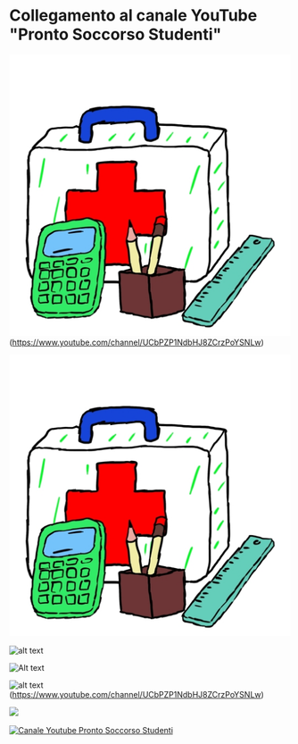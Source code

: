 # Collegamento al canale YouTube "Pronto Soccorso Studenti"


![Canale Youtube Pronto Soccorso Studenti](./Immagini/Logo%2001%20-%20Icona.jpg?raw=true)(https://www.youtube.com/channel/UCbPZP1NdbHJ8ZCrzPoYSNLw)

![Alt text](./Immagini/Logo%2001%20-%20Icona.jpg?raw=true)

![alt text](https://github.com/ProSoSt/ProntoSoccorsoStudenti/edit/main/Immagini/icona_canale.png?raw=true)

![Alt text](relative%20path/to/img.jpg?raw=true "Title")

![alt text](<img src="https://github.com/ProSoSt/ProntoSoccorsoStudenti/edit/main/Immagini/icona_canale.png">)(https://www.youtube.com/channel/UCbPZP1NdbHJ8ZCrzPoYSNLw)

[<img src="path/to/image.png">](https://link-to-your-URL/)



[![Canale Youtube Pronto Soccorso Studenti](Immagini/icona_canale.png)](https://www.youtube.com/channel/UCbPZP1NdbHJ8ZCrzPoYSNLw)
